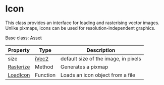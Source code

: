 # Icon

This class provides an interface for loading and rasterising vector images. Unlike pixmaps, icons can be used for resolution-independent graphics.

Base class: [Asset](Asset.md)

| Property | Type | Description |
| ----- | ----- | ----- |
| size | [iVec2](iVec2.md)  | default size of the image, in pixels |
| [Rasterize](Icon_Rasterize.md) | Method | Generates a pixmap |
| [LoadIcon](LoadIcon) | Function | Loads an icon object from a file |
